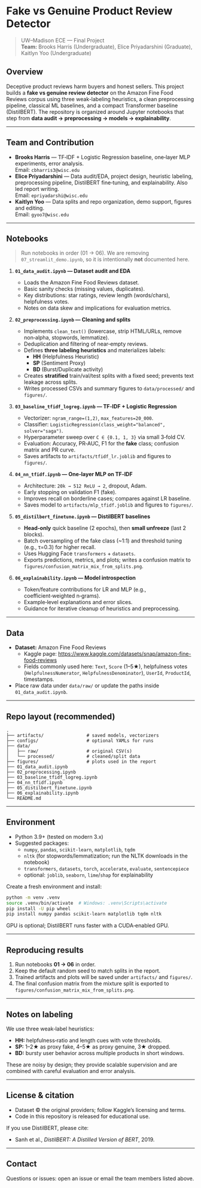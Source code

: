 # Fake vs Genuine Product Review Detector

> UW–Madison ECE — Final Project  
> **Team:** Brooks Harris (Undergraduate), Elice Priyadarshini (Graduate), Kaitlyn Yoo (Undergraduate)

## Overview

Deceptive product reviews harm buyers and honest sellers. This project builds a **fake vs genuine review detector** on the Amazon Fine Food Reviews corpus using three weak-labeling heuristics, a clean preprocessing pipeline, classical ML baselines, and a compact Transformer baseline (DistilBERT). The repository is organized around Jupyter notebooks that step from **data audit → preprocessing → models → explainability**.

---

## Team and Contribution

- **Brooks Harris** — TF‑IDF + Logistic Regression baseline, one‑layer MLP experiments, error analysis.  
  Email: `cbharris3@wisc.edu`
- **Elice Priyadarshini** — Data audit/EDA, project design, heuristic labeling, preprocessing pipeline, DistilBERT fine‑tuning, and explainability. Also led report writing.  
  Email: `epriyadarshi@wisc.edu`
- **Kaitlyn Yoo** — Data splits and repo organization, demo support, figures and editing.  
  Email: `gyoo7@wisc.edu`

---

## Notebooks

> Run notebooks in order (01 → 06). We are removing `07_streamlit_demo.ipynb`, so it is intentionally **not** documented here.

1. **`01_data_audit.ipynb` — Dataset audit and EDA**  
   - Loads the Amazon Fine Food Reviews dataset.  
   - Basic sanity checks (missing values, duplicates).  
   - Key distributions: star ratings, review length (words/chars), helpfulness votes.  
   - Notes on data skew and implications for evaluation metrics.

2. **`02_preprocessing.ipynb` — Cleaning and splits**  
   - Implements `clean_text()` (lowercase, strip HTML/URLs, remove non‑alpha, stopwords, lemmatize).  
   - Deduplication and filtering of near‑empty reviews.  
   - Defines **three labeling heuristics** and materializes labels:  
     - **HH** (Helpfulness Heuristic)  
     - **SP** (Sentiment Proxy)  
     - **BD** (Burst/Duplicate activity)  
   - Creates **stratified** train/val/test splits with a fixed seed; prevents text leakage across splits.  
   - Writes processed CSVs and summary figures to `data/processed/` and `figures/`.

3. **`03_baseline_tfidf_logreg.ipynb` — TF‑IDF + Logistic Regression**  
   - Vectorizer: `ngram_range=(1,2)`, `max_features=20_000`.  
   - Classifier: `LogisticRegression(class_weight="balanced", solver="saga")`.  
   - Hyperparameter sweep over `C ∈ {0.1, 1, 3}` via small 3‑fold CV.  
   - Evaluation: Accuracy, PR‑AUC, F1 for the **fake** class; confusion matrix and PR curve.  
   - Saves artifacts to `artifacts/tfidf_lr.joblib` and figures to `figures/`.

4. **`04_nn_tfidf.ipynb` — One‑layer MLP on TF‑IDF**  
   - Architecture: `20k → 512 ReLU → 2`, dropout, Adam.  
   - Early stopping on validation F1 (fake).  
   - Improves recall on borderline cases; compares against LR baseline.  
   - Saves model to `artifacts/mlp_tfidf.joblib` and figures to `figures/`.

5. **`05_distilbert_finetune.ipynb` — DistilBERT baselines**  
   - **Head‑only** quick baseline (2 epochs), then **small unfreeze** (last 2 blocks).  
   - Batch oversampling of the fake class (~1:1) and threshold tuning (e.g., τ=0.3) for higher recall.  
   - Uses Hugging Face `transformers` + `datasets`.  
   - Exports predictions, metrics, and plots; writes a confusion matrix to `figures/confusion_matrix_mix_from_splits.png`.

6. **`06_explainability.ipynb` — Model introspection**  
   - Token/feature contributions for LR and MLP (e.g., coefficient‑weighted n‑grams).  
   - Example‑level explanations and error slices.  
   - Guidance for iterative cleanup of heuristics and preprocessing.

---

## Data

- **Dataset:** Amazon Fine Food Reviews  
  - Kaggle page: https://www.kaggle.com/datasets/snap/amazon-fine-food-reviews  
  - Fields commonly used here: `Text`, `Score` (1–5★), helpfulness votes (`HelpfulnessNumerator`, `HelpfulnessDenominator`), `UserId`, `ProductId`, timestamps.
- Place raw data under `data/raw/` or update the paths inside `01_data_audit.ipynb`.

---

## Repo layout (recommended)

```
.
├── artifacts/                # saved models, vectorizers
├── configs/                  # optional YAMLs for runs
├── data/
│   ├── raw/                  # original CSV(s)
│   └── processed/            # cleaned/split data
├── figures/                  # plots used in the report
├── 01_data_audit.ipynb
├── 02_preprocessing.ipynb
├── 03_baseline_tfidf_logreg.ipynb
├── 04_nn_tfidf.ipynb
├── 05_distilbert_finetune.ipynb
├── 06_explainability.ipynb
└── README.md
```

---

## Environment

- Python 3.9+ (tested on modern 3.x)
- Suggested packages:
  - `numpy`, `pandas`, `scikit-learn`, `matplotlib`, `tqdm`
  - `nltk` (for stopwords/lemmatization; run the NLTK downloads in the notebook)
  - `transformers`, `datasets`, `torch`, `accelerate`, `evaluate`, `sentencepiece`
  - optional: `joblib`, `seaborn`, `lime`/`shap` for explainability

Create a fresh environment and install:
```bash
python -m venv .venv
source .venv/bin/activate  # Windows: .venv\Scripts\activate
pip install -U pip wheel
pip install numpy pandas scikit-learn matplotlib tqdm nltk             transformers datasets torch accelerate evaluate sentencepiece             joblib
```

GPU is optional; DistilBERT runs faster with a CUDA‑enabled GPU.

---

## Reproducing results

1. Run notebooks **01 → 06** in order.  
2. Keep the default random seed to match splits in the report.  
3. Trained artifacts and plots will be saved under `artifacts/` and `figures/`.  
4. The final confusion matrix from the mixture split is exported to `figures/confusion_matrix_mix_from_splits.png`.

---

## Notes on labeling

We use three weak‑label heuristics:  
- **HH:** helpfulness‑ratio and length cues with vote thresholds.  
- **SP:** 1–2★ as proxy fake, 4–5★ as proxy genuine, 3★ dropped.  
- **BD:** bursty user behavior across multiple products in short windows.

These are noisy by design; they provide scalable supervision and are combined with careful evaluation and error analysis.

---

## License & citation

- Dataset © the original providers; follow Kaggle’s licensing and terms.  
- Code in this repository is released for educational use.

If you use DistilBERT, please cite:
- Sanh et al., *DistilBERT: A Distilled Version of BERT*, 2019.

---

## Contact

Questions or issues: open an issue or email the team members listed above.
